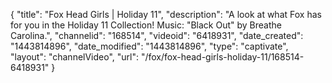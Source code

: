 {
    "title": "Fox Head Girls | Holiday 11",
    "description": "A look at what Fox has for you in the Holiday 11 Collection! Music: \"Black Out\" by Breathe Carolina.",
    "channelid": "168514",
    "videoid": "6418931",
    "date_created": "1443814896",
    "date_modified": "1443814896",
    "type": "captivate",
    "layout": "channelVideo",
    "url": "\/fox\/fox-head-girls-holiday-11\/168514-6418931"
}